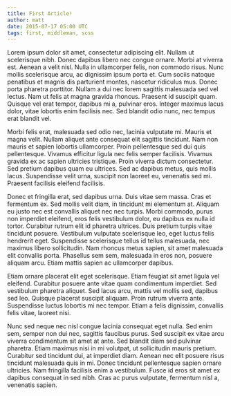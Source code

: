 ```yaml
---
title: First Article!
author: matt
date: 2015-07-17 05:00 UTC
tags: first, middleman, scss
---
```


Lorem ipsum dolor sit amet, consectetur adipiscing elit. Nullam ut scelerisque nibh. Donec dapibus libero nec congue ornare. Morbi at viverra est. Aenean a velit nisl. Nulla in ullamcorper felis, non commodo risus. Nunc mollis scelerisque arcu, ac dignissim ipsum porta et. Cum sociis natoque penatibus et magnis dis parturient montes, nascetur ridiculus mus. Donec porta pharetra porttitor. Nullam a dui nec lorem sagittis malesuada sed vel lectus. Nam ut felis at magna gravida rhoncus. Praesent id suscipit quam. Quisque vel erat tempor, dapibus mi a, pulvinar eros. Integer maximus lacus dolor, vitae lobortis enim facilisis nec. Sed blandit odio nunc, nec tempus erat blandit vel.

Morbi felis erat, malesuada sed odio nec, lacinia vulputate mi. Mauris et magna velit. Nullam aliquet ante consequat elit sagittis tincidunt. Nam non mauris et sapien lobortis ullamcorper. Proin pellentesque sed dui quis pellentesque. Vivamus efficitur ligula nec felis semper facilisis. Vivamus gravida ex ac sapien ultricies tristique. Proin viverra dictum consectetur. Sed pretium dapibus quam eu ultrices. Sed ac dapibus metus, quis mollis lacus. Suspendisse velit urna, suscipit non laoreet eu, venenatis sed mi. Praesent facilisis eleifend facilisis.

Donec et fringilla erat, sed dapibus urna. Duis vitae sem massa. Cras et fermentum ex. Sed mollis velit diam, in tincidunt mi elementum at. Aliquam eu justo nec est convallis aliquet nec nec turpis. Morbi commodo, purus non imperdiet eleifend, eros felis vestibulum dolor, eu dapibus ex nulla id tortor. Curabitur rutrum elit id pharetra ultrices. Duis pretium turpis vitae tincidunt posuere. Vestibulum vulputate scelerisque leo, eget luctus felis hendrerit eget. Suspendisse scelerisque tellus id tellus malesuada, nec maximus libero sollicitudin. Nam rhoncus metus sapien, sit amet malesuada elit convallis porta. Phasellus sem sem, malesuada in eros non, posuere aliquam arcu. Etiam mattis sapien ac ullamcorper dapibus.

Etiam ornare placerat elit eget scelerisque. Etiam feugiat sit amet ligula vel eleifend. Curabitur posuere ante vitae quam condimentum imperdiet. Sed vestibulum pharetra aliquet. Sed lacus arcu, mattis vel mollis sed, dapibus sed leo. Quisque placerat suscipit aliquam. Proin rutrum viverra ante. Suspendisse luctus lobortis mi nec tempor. Etiam a felis dignissim, convallis felis vitae, laoreet nisi.

Nunc sed neque nec nisl congue lacinia consequat eget nulla. Sed enim sem, semper non dui nec, sagittis faucibus purus. Sed suscipit ex vitae arcu viverra condimentum sit amet at ante. Sed blandit diam sed pulvinar pharetra. Etiam maximus nisi in mi volutpat, ut sollicitudin mauris pretium. Curabitur sed tincidunt dui, at imperdiet diam. Aenean nec elit posuere risus tincidunt malesuada quis in mi. Donec tincidunt pellentesque sapien ornare ultricies. Nam fringilla facilisis enim a vestibulum. Fusce id eros sit amet ex dapibus consequat in sed nibh. Cras ac purus vulputate, fermentum nisl a, venenatis sapien.
